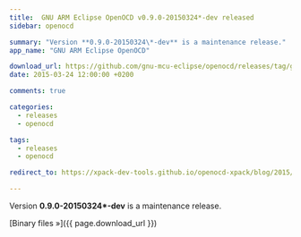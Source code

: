 ```yaml
---
title:  GNU ARM Eclipse OpenOCD v0.9.0-20150324*-dev released
sidebar: openocd

summary: "Version **0.9.0-20150324\*-dev** is a maintenance release."
app_name: "GNU ARM Eclipse OpenOCD"

download_url: https://github.com/gnu-mcu-eclipse/openocd/releases/tag/gae-0.9.0-20150324/
date: 2015-03-24 12:00:00 +0200

comments: true

categories:
  - releases
  - openocd

tags:
  - releases
  - openocd

redirect_to: https://xpack-dev-tools.github.io/openocd-xpack/blog/2015/03/24/openocd-v0.9.0-20150324-dev-released

---
```


Version **0.9.0-20150324\*-dev** is a maintenance release.

[Binary files »]({{ page.download_url }})
